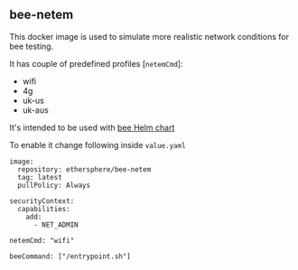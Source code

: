 ## bee-netem

This docker image is used to simulate more realistic network conditions for bee testing.

It has couple of predefined profiles [`netemCmd`]:
- wifi
- 4g
- uk-us
- uk-aus

It's intended to be used with [bee Helm chart](https://github.com/ethersphere/helm/tree/master/charts/bee)

To enable it change following inside `value.yaml`

```
image:
  repository: ethersphere/bee-netem
  tag: latest
  pullPolicy: Always

securityContext:
  capabilities:
    add:
      - NET_ADMIN

netemCmd: "wifi"

beeCommand: ["/entrypoint.sh"]
```
